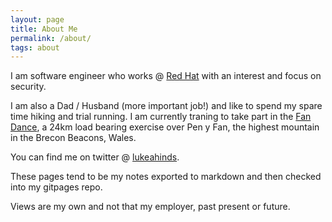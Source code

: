 ```yaml
---
layout: page
title: About Me
permalink: /about/
tags: about
---
```


I am software engineer who works @ [Red Hat](http://redhat.com) with an
interest and focus on security.

I am also a Dad / Husband (more important job!) and like to spend my
spare time hiking and trial running. I am currently traning to take part
in the [Fan Dance](http://www.thefandancerace.com/), a 24km load bearing
exercise over Pen y Fan, the highest mountain in the Brecon Beacons,
Wales.

You can find me on twitter @ [lukeahinds](https://twitter.com/lukeahinds).

These pages tend to be my notes exported to markdown and then checked into my
gitpages repo.

Views are my own and not that my employer, past present or future.
